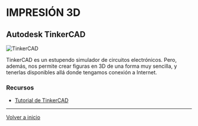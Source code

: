# IMPRESIÓN 3D

## Autodesk TinkerCAD

![TinkerCAD](https://i.pinimg.com/originals/79/b6/dc/79b6dc89423be1012859ce3231403a21.png)

TinkerCAD es un estupendo simulador de circuitos electrónicos.
Pero, además, nos permite crear figuras en 3D de una forma muy sencilla, y tenerlas disponibles allá donde tengamos conexión a Internet.

### Recursos

- [Tutorial de TinkerCAD](https://impresora-3d.online/autodesk-tinkercad-3d-tutorial-en-espanol/)

---
[Volver a inicio](https://github.com/angelmicelti/TecnoVilladiego4)
